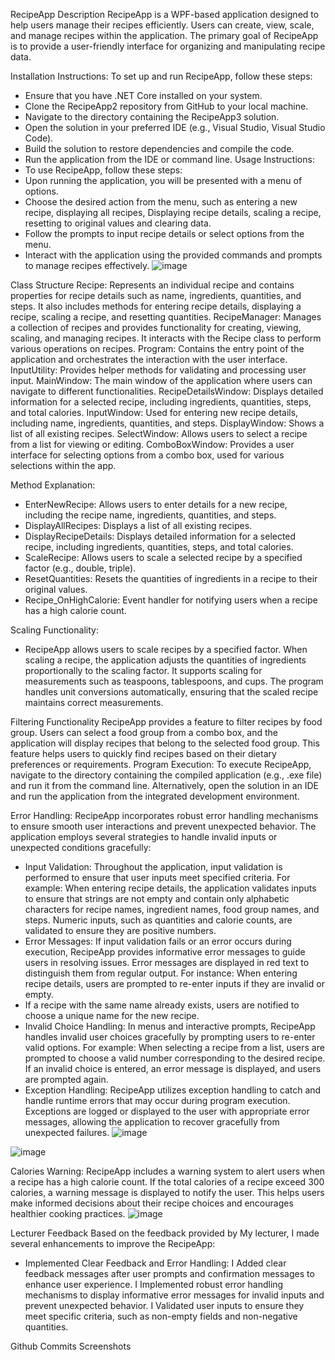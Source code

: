 RecipeApp
Description
RecipeApp is a WPF-based application designed to help users manage their recipes efficiently. Users can create, view, scale, and manage recipes within the application. The primary goal of RecipeApp is to provide a user-friendly interface for organizing and manipulating recipe data.

Installation Instructions:
To set up and run RecipeApp, follow these steps:
- Ensure that you have .NET Core installed on your system.
- Clone the RecipeApp2 repository from GitHub to your local machine.
- Navigate to the directory containing the RecipeApp3 solution.
- Open the solution in your preferred IDE (e.g., Visual Studio, Visual Studio Code).
- Build the solution to restore dependencies and compile the code.
- Run the application from the IDE or command line.
  Usage Instructions:
- To use RecipeApp, follow these steps:
- Upon running the application, you will be presented with a menu of options.
- Choose the desired action from the menu, such as entering a new recipe, displaying all recipes, Displaying recipe details, scaling a recipe, resetting to original values and clearing data.
- Follow the prompts to input recipe details or select options from the menu.
- Interact with the application using the provided commands and prompts to manage recipes effectively.
 ![image](https://github.com/ST10262825/PROG6221-POE/assets/128587768/0e89ea4d-1aa9-4f0e-a083-6d1984df9455)


Class Structure
Recipe: Represents an individual recipe and contains properties for recipe details such as name, ingredients, quantities, and steps. It also includes methods for entering recipe details, displaying a recipe, scaling a recipe, and resetting quantities.
RecipeManager: Manages a collection of recipes and provides functionality for creating, viewing, scaling, and managing recipes. It interacts with the Recipe class to perform various operations on recipes.
Program: Contains the entry point of the application and orchestrates the interaction with the user interface.
InputUtility: Provides helper methods for validating and processing user input.
MainWindow: The main window of the application where users can navigate to different functionalities.
RecipeDetailsWindow: Displays detailed information for a selected recipe, including ingredients, quantities, steps, and total calories.
InputWindow: Used for entering new recipe details, including name, ingredients, quantities, and steps.
DisplayWindow: Shows a list of all existing recipes.
SelectWindow: Allows users to select a recipe from a list for viewing or editing.
ComboBoxWindow: Provides a user interface for selecting options from a combo box, used for various selections within the app.

Method Explanation:
- EnterNewRecipe: Allows users to enter details for a new recipe, including the recipe name, ingredients, quantities, and steps.
- DisplayAllRecipes: Displays a list of all existing recipes.
- DisplayRecipeDetails: Displays detailed information for a selected recipe, including ingredients, quantities, steps, and total calories.
- ScaleRecipe: Allows users to scale a selected recipe by a specified factor (e.g., double, triple).
- ResetQuantities: Resets the quantities of ingredients in a recipe to their original values.
- Recipe_OnHighCalorie: Event handler for notifying users when a recipe has a high calorie count.

Scaling Functionality:
- RecipeApp allows users to scale recipes by a specified factor. When scaling a recipe, the application adjusts the quantities of ingredients proportionally to the scaling factor. It supports scaling for measurements such as teaspoons, tablespoons, and cups. The program handles unit conversions automatically, ensuring that the scaled recipe maintains correct measurements.

Filtering Functionality
RecipeApp provides a feature to filter recipes by food group. Users can select a food group from a combo box, and the application will display recipes that belong to the selected food group. This feature helps users to quickly find recipes based on their dietary preferences or requirements.
Program Execution:
To execute RecipeApp, navigate to the directory containing the compiled application (e.g., .exe file) and run it from the command line. Alternatively, open the solution in an IDE and run the application from the integrated development environment.

Error Handling:
RecipeApp incorporates robust error handling mechanisms to ensure smooth user interactions and prevent unexpected behavior. The application employs several strategies to handle invalid inputs or unexpected conditions gracefully:
- Input Validation: Throughout the application, input validation is performed to ensure that user inputs meet specified criteria. For example:
When entering recipe details, the application validates inputs to ensure that strings are not empty and contain only alphabetic characters for recipe names, ingredient names, food group names, and steps.
Numeric inputs, such as quantities and calorie counts, are validated to ensure they are positive numbers.
- Error Messages: If input validation fails or an error occurs during execution, RecipeApp provides informative error messages to guide users in resolving issues. Error messages are displayed in red text to distinguish them from regular output. For instance:
When entering recipe details, users are prompted to re-enter inputs if they are invalid or empty.
- If a recipe with the same name already exists, users are notified to choose a unique name for the new recipe.
- Invalid Choice Handling: In menus and interactive prompts, RecipeApp handles invalid user choices gracefully by prompting users to re-enter valid options. For example:
When selecting a recipe from a list, users are prompted to choose a valid number corresponding to the desired recipe. If an invalid choice is entered, an error message is displayed, and users are prompted again.
- Exception Handling: RecipeApp utilizes exception handling to catch and handle runtime errors that may occur during program execution. Exceptions are logged or displayed to the user with appropriate error messages, allowing the application to recover gracefully from unexpected failures.
 ![image](https://github.com/ST10262825/PROG6221-POE/assets/128587768/3defbe25-917b-4e78-89b8-427c956ed561)

![image](https://github.com/ST10262825/PROG6221-POE/assets/128587768/3d41d03e-c70e-4fde-9b07-516a231edd40)

 
Calories Warning:
RecipeApp includes a warning system to alert users when a recipe has a high calorie count. If the total calories of a recipe exceed 300 calories, a warning message is displayed to notify the user. This helps users make informed decisions about their recipe choices and encourages healthier cooking practices.
![image](https://github.com/ST10262825/PROG6221-POE/assets/128587768/7b05fe05-b779-463a-9ee2-62e5a1af4aa6)

 
Lecturer Feedback
Based on the feedback provided by My lecturer, I made several enhancements to improve the RecipeApp:
- Implemented Clear Feedback and Error Handling:
I Added clear feedback messages after user prompts and confirmation messages to enhance user experience.
I Implemented robust error handling mechanisms to display informative error messages for invalid inputs and prevent unexpected behavior.
I Validated user inputs to ensure they meet specific criteria, such as non-empty fields and non-negative quantities.


Github Commits Screenshots
 
 

